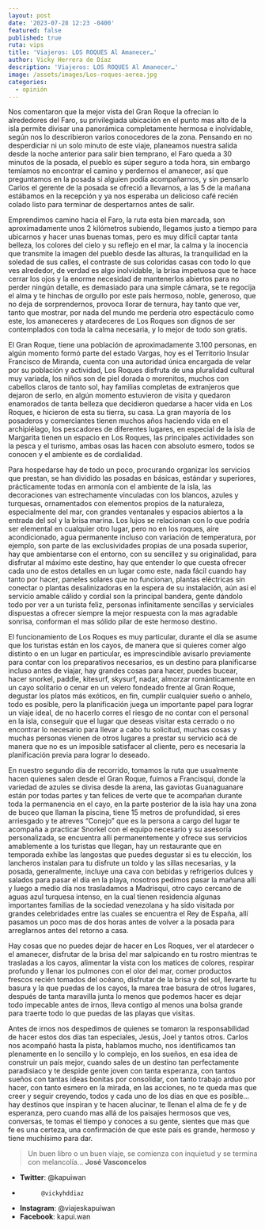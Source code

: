 ```yaml
---
layout: post
date: '2023-07-28 12:23 -0400'
featured: false
published: true
ruta: vips
title: 'Viajeros: LOS ROQUES Al Amanecer…'
author: Vicky Herrera de Díaz
description: 'Viajeros: LOS ROQUES Al Amanecer…'
image: /assets/images/Los-roques-aerea.jpg
categories:
  - opinión
---
```

Nos comentaron que la mejor vista del Gran Roque la ofrecían lo alrededores del Faro, su privilegiada ubicación en el punto mas alto de la isla permite divisar una panorámica completamente hermosa e inolvidable, según nos lo describieron varios conocedores de la zona. Pensando en no desperdiciar ni un solo minuto de este viaje, planeamos nuestra salida desde la noche anterior para salir bien temprano, el Faro queda a 30 minutos de la posada, el pueblo es súper seguro a toda hora, sin embargo temíamos no encontrar el camino y perdernos el amanecer, así que preguntamos en la posada si alguien podía acompañarnos, y sin pensarlo Carlos el gerente de la posada se ofreció a llevarnos, a las 5 de la mañana estábamos en la recepción y ya nos esperaba un delicioso café recién colado  listo para terminar de despertarnos antes de salir.

Emprendimos camino hacia el Faro, la ruta esta bien marcada, son aproximadamente unos 2 kilómetros subiendo, llegamos justo a tiempo para ubicarnos y hacer unas buenas tomas, pero es muy difícil captar tanta belleza, los colores del cielo y su reflejo en el mar, la calma y la inocencia que transmite la imagen del pueblo desde las alturas, la tranquilidad en la soledad de sus calles, el contraste de sus coloridas casas con todo lo que ves alrededor, de verdad es algo inolvidable, la brisa impetuosa que te hace cerrar los ojos y la enorme necesidad de mantenerlos abiertos para no perder ningún detalle, es demasiado para una simple cámara, se te regocija el alma y te hinchas de orgullo por este país hermoso, noble, generoso, que no deja de sorprendernos, provoca llorar de ternura, hay tanto que ver, tanto que mostrar, por nada del mundo me perdería otro espectáculo como este, los amaneceres y atardeceres de Los Roques son dignos de ser contemplados con toda la calma necesaria, y lo mejor de todo son gratis.

El Gran Roque, tiene una población de aproximadamente 3.100 personas, en algún momento formó parte del estado Vargas, hoy es el Territorio Insular Francisco de Miranda, cuenta con una autoridad única encargada de velar por su población y actividad, Los Roques disfruta de una pluralidad cultural muy variada, los niños son de piel dorada o morenitos, muchos con cabellos claros de tanto sol, hay familias completas de extranjeros que dejaron de serlo, en algún momento estuvieron de visita y quedaron enamorados de tanta belleza que decidieron quedarse a hacer vida en Los Roques, e hicieron de esta su tierra, su casa. La gran mayoría de los posaderos y comerciantes tienen muchos años haciendo vida en el archipiélago, los pescadores de diferentes lugares, en especial de la isla de Margarita tienen un espacio en Los Roques, las principales actividades son la pesca y el turismo, ambas osas las hacen con absoluto esmero, todos se conocen y el ambiente es de cordialidad.

Para hospedarse hay de todo un poco, procurando organizar los servicios que prestan, se han dividido las posadas en básicas, estándar y superiores, prácticamente todas en armonía con el ambiente de la isla, las decoraciones van estrechamente vinculadas con los blancos,  azules y turquesas, ornamentados con elementos propios de la naturaleza, especialmente  del mar, con grandes ventanales y espacios abiertos a la entrada del sol y la brisa marina. Los lujos se relacionan con lo que podría ser elemental en cualquier otro lugar, pero no en los roques, aire acondicionado, agua permanente incluso con variación de temperatura, por ejemplo, son parte de las exclusividades propias de una posada superior,  hay que ambientarse con el entorno, con su sencillez y su originalidad, para disfrutar al máximo este destino, hay que entender lo que cuesta ofrecer cada uno de estos detalles en un lugar como este, nada fácil cuando hay tanto por hacer, paneles solares que no funcionan, plantas eléctricas sin conectar o plantas desalinizadoras en la espera de su instalación, aún así el servicio amable cálido y cordial son la principal bandera, gente dándolo todo por ver a un turista feliz, personas infinitamente sencillas y serviciales dispuestas a ofrecer siempre la mejor respuesta con la mas agradable sonrisa, conforman el mas sólido pilar de este hermoso destino.

El funcionamiento de Los Roques es muy particular, durante el día se asume que los turistas están en los cayos, de manera que si quieres comer algo distinto o en un lugar en particular, es imprescindible avisarlo previamente para contar con los preparativos necesarios, es un destino para planificarse incluso antes de viajar, hay grandes cosas para hacer, puedes bucear, hacer snorkel, paddle, kitesurf, skysurf, nadar, almorzar románticamente en un cayo solitario o cenar en un velero fondeado frente al Gran Roque, degustar los platos más exóticos, en fin, cumplir cualquier sueño o anhelo, todo es posible, pero la planificación juega un importante papel para lograr un viaje ideal, de no hacerlo corres el riesgo de no contar con el personal en la isla, conseguir que el lugar que deseas visitar esta cerrado o no encontrar lo necesario para llevar a cabo tu solicitud, muchas cosas y muchas personas vienen de otros lugares a prestar su servicio acá de manera que no es un imposible satisfacer al cliente, pero es necesaria la planificación previa para lograr lo deseado.

En nuestro segundo día de recorrido, tomamos la ruta que usualmente hacen quienes salen desde el Gran Roque, fuimos a Francisqui, donde la variedad de azules se divisa desde la arena, las gaviotas Guanaguanare están por todas partes y tan felices de verte que te acompañan durante toda la permanencia en el cayo, en la parte posterior de la isla hay una zona de buceo que llaman la piscina, tiene 15 metros de profundidad, si eres arriesgado y te atreves “Conejo” que es la persona a cargo del lugar te acompaña a practicar Snorkel con el equipo necesario y su asesoría personalizada, se encuentra allí permanentemente y ofrece sus servicios amablemente a los turistas que llegan, hay un restaurante que en temporada exhibe las langostas que puedes degustar si es tu elección, los lancheros instalan para tu disfrute un toldo y las sillas necesarias, y la posada, generalmente,  incluye una cava con bebidas y refrigerios dulces y salados para pasar el día en la playa, nosotros pedimos pasar la mañana allí y luego a medio día nos trasladamos a Madrisqui, otro cayo cercano de aguas azul turquesa intenso, en la cual tienen residencia algunas importantes familias de la sociedad venezolana y ha sido visitada por grandes celebridades entre las cuales se encuentra el Rey de España, allí pasamos un poco mas de dos horas antes de volver a la posada para arreglarnos antes del retorno a casa.

Hay cosas que no puedes dejar de hacer en Los Roques, ver el atardecer o el amanecer, disfrutar de la brisa del mar salpicando en tu rostro mientras te trasladas a los cayos, alimentar la vista con los matices de colores, respirar profundo y llenar los pulmones con el olor del mar, comer productos frescos recién tomados del océano, disfrutar de la brisa y del sol, llevarte tu basura y la que puedas de los cayos, la marea trae basura de otros lugares, después de tanta maravilla junta lo menos que podemos hacer es dejar todo impecable antes de irnos, lleva contigo al menos una bolsa grande para traerte todo lo que puedas de las playas que visitas.

Antes de irnos nos despedimos de quienes se tomaron la responsabilidad de hacer estos dos días tan especiales, Jesús, Joel y tantos otros. Carlos nos acompañó hasta la pista, hablamos mucho, nos identificamos tan plenamente en lo sencillo y lo complejo, en los sueños, en esa idea de construir un país mejor, cuando sales de un destino tan perfectamente paradisiaco y te despide gente joven con tanta esperanza, con tantos sueños con tantas ideas bonitas por consolidar, con tanto trabajo arduo por hacer, con tanto esmero en la mirada, en las acciones, no te queda mas que creer y seguir creyendo, todos y cada uno de los días en que es posible… hay destinos que inspiran y te hacen alucinar, te llenan el alma de fe y de esperanza, pero cuando mas allá de los paisajes hermosos que ves, conversas, te tomas el tiempo y  conoces a su gente, sientes que mas que fe es una certeza, una confirmación de que este país es grande, hermoso y tiene muchísimo para dar.

> Un buen libro o un buen viaje, se comienza con inquietud y se termina con melancolía… **José Vasconcelos**

- **Twitter**:	@kapuiwan
- 			@vickyhddiaz
- **Instagram**: @viajeskapuiwan
- **Facebook**:   kapui.wan
